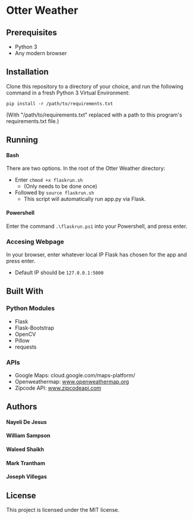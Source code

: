 # Otter Weather


## Prerequisites
* Python 3
* Any modern browser

## Installation
Clone this repository to a directory of your choice, and run the following command in a fresh Python 3 Virtual Environment:
```
pip install -r /path/to/requirements.txt
```
(With "/path/to/requirements.txt" replaced with a path to this program's requirements.txt file.)

## Running

#### Bash
There are two options. In the root of the Otter Weather directory:
* Enter `chmod +x flaskrun.sh`
    * (Only needs to be done once) 
* Followed by `source flaskrun.sh`
    * This script will automatically run app.py via Flask.

#### Powershell
Enter the command `.\flaskrun.ps1` into your Powershell, and press enter.

### Accesing Webpage
In your browser, enter whatever local IP Flask has chosen for the app and press enter.
* Default IP should be `127.0.0.1:5000`


## Built With

### Python Modules
* Flask
* Flask-Bootstrap
* OpenCV
* Pillow
* requests

### APIs
* Google Maps: cloud.google.com/maps-platform/
* Openweathermap: www.openweathermap.org
* Zipcode API: www.zipcodeapi.com


## Authors
#### Nayeli De Jesus
#### William Sampson
#### Waleed Shaikh
#### Mark Trantham
#### Joseph Villegas


## License
This project is licensed under the MIT license.
